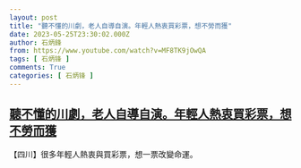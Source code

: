 ```yaml
---
layout: post
title: "聽不懂的川劇，老人自導自演。年輕人熱衷買彩票，想不勞而獲"
date: 2023-05-25T23:30:02.000Z
author: 石炳鋒
from: https://www.youtube.com/watch?v=MF8TK9jOwQA
tags: [ 石炳锋 ]
comments: True
categories: [ 石炳锋 ]
---
```

<!--1685057402000-->
[聽不懂的川劇，老人自導自演。年輕人熱衷買彩票，想不勞而獲](https://www.youtube.com/watch?v=MF8TK9jOwQA)
------

<div>
【四川】很多年輕人熱衷與買彩票，想一票改變命運。
</div>
